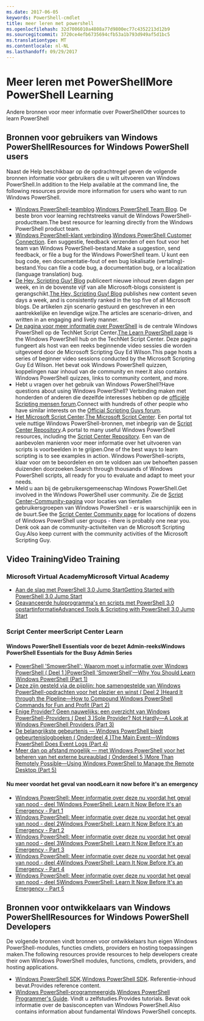 ```yaml
---
ms.date: 2017-06-05
keywords: PowerShell-cmdlet
title: meer leren met powershell
ms.openlocfilehash: 32d7006010a4808a77d9800ec77c4352213d12b9
ms.sourcegitcommit: 3720ce4efb6735694cfb53a1b793d949af5d1bc5
ms.translationtype: MT
ms.contentlocale: nl-NL
ms.lasthandoff: 09/29/2017
---
```

# <a name="more-powershell-learning"></a><span data-ttu-id="63b29-103">Meer leren met PowerShell</span><span class="sxs-lookup"><span data-stu-id="63b29-103">More PowerShell Learning</span></span>

<span data-ttu-id="63b29-104">Andere bronnen voor meer informatie over PowerShell</span><span class="sxs-lookup"><span data-stu-id="63b29-104">Other sources to learn PowerShell</span></span>  

## <a name="resources-for-windows-powershell-users"></a><span data-ttu-id="63b29-105">Bronnen voor gebruikers van Windows PowerShell</span><span class="sxs-lookup"><span data-stu-id="63b29-105">Resources for Windows PowerShell users</span></span>

<span data-ttu-id="63b29-106">Naast de Help beschikbaar op de opdrachtregel geven de volgende bronnen informatie voor gebruikers die u wilt uitvoeren van Windows PowerShell.</span><span class="sxs-lookup"><span data-stu-id="63b29-106">In addition to the Help available at the command line, the following resources provide more information for users who want to run Windows PowerShell.</span></span>

- <span data-ttu-id="63b29-107">[Windows PowerShell-teamblog](http://blogs.msdn.com/b/powershell/).</span><span class="sxs-lookup"><span data-stu-id="63b29-107">[Windows PowerShell Team Blog](http://blogs.msdn.com/b/powershell/).</span></span> <span data-ttu-id="63b29-108">De beste bron voor learning rechtstreeks vanuit de Windows PowerShell-productteam.</span><span class="sxs-lookup"><span data-stu-id="63b29-108">The best resource for learning directly from the Windows PowerShell product team.</span></span>
- <span data-ttu-id="63b29-109">[Windows PowerShell-klant verbinding](http://Connect.Microsoft.com/PowerShell).</span><span class="sxs-lookup"><span data-stu-id="63b29-109">[Windows PowerShell Customer Connection](http://Connect.Microsoft.com/PowerShell).</span></span> <span data-ttu-id="63b29-110">Een suggestie, feedback verzenden of een fout voor het team van Windows PowerShell-bestand.</span><span class="sxs-lookup"><span data-stu-id="63b29-110">Make a suggestion, send feedback, or file a bug for the Windows PowerShell team.</span></span> <span data-ttu-id="63b29-111">U kunt een bug code, een documentatie-fout of een bug lokalisatie (vertaling)-bestand.</span><span class="sxs-lookup"><span data-stu-id="63b29-111">You can file a code bug, a documentation bug, or a localization (language translation) bug.</span></span>
- <span data-ttu-id="63b29-112">[De Hey, Scripting Guy! Blog](https://blogs.technet.microsoft.com/heyscriptingguy/) publiceert nieuwe inhoud zeven dagen per week, en in de bovenste vijf van alle Microsoft-blogs consistent is gerangschikt.</span><span class="sxs-lookup"><span data-stu-id="63b29-112">[The Hey, Scripting Guy! Blog](https://blogs.technet.microsoft.com/heyscriptingguy/) publishes new content seven days a week, and is consistently ranked in the top five of all Microsoft blogs.</span></span> <span data-ttu-id="63b29-113">De artikelen zijn scenario gestuurd en geschreven in een aantrekkelijke en levendige wijze.</span><span class="sxs-lookup"><span data-stu-id="63b29-113">The articles are scenario-driven, and written in an engaging and lively manner.</span></span>
- <span data-ttu-id="63b29-114">[De pagina voor meer informatie over PowerShell](https://blogs.technet.microsoft.com/heyscriptingguy/2015/01/04/weekend-scripter-the-best-ways-to-learn-powershell/) is de centrale Windows PowerShell op de TechNet Script Center.</span><span class="sxs-lookup"><span data-stu-id="63b29-114">[The Learn PowerShell page](https://blogs.technet.microsoft.com/heyscriptingguy/2015/01/04/weekend-scripter-the-best-ways-to-learn-powershell/) is the Windows PowerShell hub on the TechNet Script Center.</span></span> <span data-ttu-id="63b29-115">Deze pagina fungeert als host van een reeks beginnende video sessies die worden uitgevoerd door de Microsoft Scripting Guy Ed Wilson.</span><span class="sxs-lookup"><span data-stu-id="63b29-115">This page hosts a series of beginner video sessions conducted by the Microsoft Scripting Guy Ed Wilson.</span></span> <span data-ttu-id="63b29-116">Het bevat ook Windows PowerShell quizzen, koppelingen naar inhoud van de community en meer.</span><span class="sxs-lookup"><span data-stu-id="63b29-116">It also contains Windows PowerShell quizzes, links to community content, and more.</span></span>
- <span data-ttu-id="63b29-117">Hebt u vragen over het gebruik van Windows PowerShell?</span><span class="sxs-lookup"><span data-stu-id="63b29-117">Have questions about using Windows PowerShell?</span></span> <span data-ttu-id="63b29-118">Verbinding maken met honderden of anderen die dezelfde interesses hebben op de [officiële Scripting mensen forum](http://social.technet.microsoft.com/forums/itcg/threads/).</span><span class="sxs-lookup"><span data-stu-id="63b29-118">Connect with hundreds of other people who have similar interests on the [Official Scripting Guys forum](http://social.technet.microsoft.com/forums/itcg/threads/).</span></span>
- <span data-ttu-id="63b29-119">[Het Microsoft Script Center](https://technet.microsoft.com/scriptcenter).</span><span class="sxs-lookup"><span data-stu-id="63b29-119">[The Microsoft Script Center](https://technet.microsoft.com/scriptcenter).</span></span> <span data-ttu-id="63b29-120">Een portal tot vele nuttige Windows PowerShell-bronnen, met inbegrip van de [Script Center Repository](http://gallery.technet.microsoft.com/scriptcenter/).</span><span class="sxs-lookup"><span data-stu-id="63b29-120">A portal to many useful Windows PowerShell resources, including the [Script Center Repository](http://gallery.technet.microsoft.com/scriptcenter/).</span></span> <span data-ttu-id="63b29-121">Een van de aanbevolen manieren voor meer informatie over het uitvoeren van scripts is voorbeelden in te grijpen.</span><span class="sxs-lookup"><span data-stu-id="63b29-121">One of the best ways to learn scripting is to see examples in action.</span></span> <span data-ttu-id="63b29-122">Windows PowerShell-scripts, klaar voor om te beoordelen en om te voldoen aan uw behoeften passen duizenden doorzoeken.</span><span class="sxs-lookup"><span data-stu-id="63b29-122">Search through thousands of Windows PowerShell scripts, all ready for you to evaluate and adapt to meet your needs.</span></span>
- <span data-ttu-id="63b29-123">Meld u aan bij de gebruikersgemeenschap Windows PowerShell.</span><span class="sxs-lookup"><span data-stu-id="63b29-123">Get involved in the Windows PowerShell user community.</span></span> <span data-ttu-id="63b29-124">Zie de [Script Center-Community-pagina](https://technet.microsoft.com/scriptcenter/hh182567.aspx) voor locaties van tientallen gebruikersgroepen van Windows PowerShell - er is waarschijnlijk een in de buurt.</span><span class="sxs-lookup"><span data-stu-id="63b29-124">See the [Script Center Community page](https://technet.microsoft.com/scriptcenter/hh182567.aspx) for locations of dozens of Windows PowerShell user groups - there is probably one near you.</span></span> <span data-ttu-id="63b29-125">Denk ook aan de community-activiteiten van de Microsoft Scripting Guy.</span><span class="sxs-lookup"><span data-stu-id="63b29-125">Also keep current with the community activities of the Microsoft Scripting Guy.</span></span>

## <a name="video-training"></a><span data-ttu-id="63b29-126">Video Training</span><span class="sxs-lookup"><span data-stu-id="63b29-126">Video Training</span></span>

### <a name="microsoft-virtual-academy"></a><span data-ttu-id="63b29-127">Microsoft Virtual Academy</span><span class="sxs-lookup"><span data-stu-id="63b29-127">Microsoft Virtual Academy</span></span>
- [<span data-ttu-id="63b29-128">Aan de slag met PowerShell 3.0 Jump Start</span><span class="sxs-lookup"><span data-stu-id="63b29-128">Getting Started with PowerShell 3.0 Jump Start</span></span>](https://mva.microsoft.com/en-US/training-courses/getting-started-with-powershell-30-jump-start-8276)
- [<span data-ttu-id="63b29-129">Geavanceerde hulpprogramma's en scripts met PowerShell 3.0 opstartinformatie</span><span class="sxs-lookup"><span data-stu-id="63b29-129">Advanced Tools & Scripting with PowerShell 3.0 Jump Start</span></span>](https://mva.microsoft.com/en-US/training-courses/advanced-tools-scripting-with-powershell-30-jump-start-8231)

### <a name="script-center-learn"></a><span data-ttu-id="63b29-130">Script Center meer</span><span class="sxs-lookup"><span data-stu-id="63b29-130">Script Center Learn</span></span>
#### <a name="windows-powershell-essentials-for-the-busy-admin-series"></a><span data-ttu-id="63b29-131">Windows PowerShell Essentials voor de bezet Admin-reeks</span><span class="sxs-lookup"><span data-stu-id="63b29-131">Windows PowerShell Essentials for the Busy Admin Series</span></span>
- [<span data-ttu-id="63b29-132">PowerShell 'SmowerShell': Waarom moet u informatie over Windows PowerShell &#40; Deel 1 &#41;</span><span class="sxs-lookup"><span data-stu-id="63b29-132">PowerShell 'SmowerShell'—Why You Should Learn Windows PowerShell &#40;Part 1&#41;</span></span>](http://dlbmodigital.microsoft.com/webcasts/wmv/23976_Dnl_L.wmv)
- [<span data-ttu-id="63b29-133">Deze zijn gesteld via de pijplijn: hoe samengestelde van Windows PowerShell-opdrachten voor het plezier en winst &#40; Deel 2 &#41;</span><span class="sxs-lookup"><span data-stu-id="63b29-133">Heard It through the Pipeline—How to Compound Windows PowerShell Commands for Fun and Profit &#40;Part 2&#41;</span></span>](http://dlbmodigital.microsoft.com/webcasts/wmv/23977_Dnl_L.wmv)
- [<span data-ttu-id="63b29-134">Enige Provider? Geen nauwelijks: een overzicht van Windows PowerShell-Providers &#40; Deel 3 &#41;</span><span class="sxs-lookup"><span data-stu-id="63b29-134">Sole Provider? Not Hardly—A Look at Windows PowerShell Providers &#40;Part 3&#41;</span></span>](http://dlbmodigital.microsoft.com/webcasts/wmv/23978_Dnl_L.wmv)
- [<span data-ttu-id="63b29-135">De belangrijkste gebeurtenis — Windows PowerShell biedt gebeurtenislogboeken &#40; Onderdeel 4 &#41;</span><span class="sxs-lookup"><span data-stu-id="63b29-135">The Main Event—Windows PowerShell Does Event Logs &#40;Part 4&#41;</span></span>](http://dlbmodigital.microsoft.com/webcasts/wmv/23979_Dnl_L.wmv)
- [<span data-ttu-id="63b29-136">Meer dan op afstand mogelijk — met Windows PowerShell voor het beheren van het externe bureaublad &#40; Onderdeel 5 &#41;</span><span class="sxs-lookup"><span data-stu-id="63b29-136">More Than Remotely Possible—Using Windows PowerShell to Manage the Remote Desktop &#40;Part 5&#41;</span></span>](http://dlbmodigital.microsoft.com/webcasts/wmv/23980_Dnl_L.wmv)

#### <a name="learn-it-now-before-its-an-emergency"></a><span data-ttu-id="63b29-137">Nu meer voordat het geval van nood</span><span class="sxs-lookup"><span data-stu-id="63b29-137">Learn it now before it's an emergency</span></span>
- [<span data-ttu-id="63b29-138">Windows PowerShell: Meer informatie over deze nu voordat het geval van nood - deel 1</span><span class="sxs-lookup"><span data-stu-id="63b29-138">Windows PowerShell: Learn It Now Before It's an Emergency - Part 1</span></span>](http://dlbmodigital.microsoft.com/webcasts/wmv/1032481530_Dnl_L.wmv)
- [<span data-ttu-id="63b29-139">Windows PowerShell: Meer informatie over deze nu voordat het geval van nood - deel 2</span><span class="sxs-lookup"><span data-stu-id="63b29-139">Windows PowerShell: Learn It Now Before It's an Emergency - Part 2</span></span>](http://dlbmodigital.microsoft.com/webcasts/wmv/1032481542_Dnl_L.wmv)
- [<span data-ttu-id="63b29-140">Windows PowerShell: Meer informatie over deze nu voordat het geval van nood - deel 3</span><span class="sxs-lookup"><span data-stu-id="63b29-140">Windows PowerShell: Learn It Now Before It's an Emergency - Part 3</span></span>](http://dlbmodigital.microsoft.com/webcasts/wmv/1032481548_Dnl_L.wmv)
- [<span data-ttu-id="63b29-141">Windows PowerShell: Meer informatie over deze nu voordat het geval van nood - deel 4</span><span class="sxs-lookup"><span data-stu-id="63b29-141">Windows PowerShell: Learn It Now Before It's an Emergency - Part 4</span></span>](http://dlbmodigital.microsoft.com/webcasts/wmv/1032481552_Dnl_L.wmv)
- [<span data-ttu-id="63b29-142">Windows PowerShell: Meer informatie over deze nu voordat het geval van nood - deel 5</span><span class="sxs-lookup"><span data-stu-id="63b29-142">Windows PowerShell: Learn It Now Before It's an Emergency - Part 5</span></span>](http://dlbmodigital.microsoft.com/webcasts/wmv/1032481554_Dnl_L.wmv)

## <a name="resources-for-windows-powershell-developers"></a><span data-ttu-id="63b29-143">Bronnen voor ontwikkelaars van Windows PowerShell</span><span class="sxs-lookup"><span data-stu-id="63b29-143">Resources for Windows PowerShell Developers</span></span>

<span data-ttu-id="63b29-144">De volgende bronnen vindt bronnen voor ontwikkelaars hun eigen Windows PowerShell-modules, functies cmdlets, providers en hosting toepassingen maken.</span><span class="sxs-lookup"><span data-stu-id="63b29-144">The following resources provide resources to help developers create their own Windows PowerShell modules, functions, cmdlets, providers, and hosting applications.</span></span>

- <span data-ttu-id="63b29-145">[Windows PowerShell SDK](http://go.microsoft.com/fwlink/p/?LinkID=89595).</span><span class="sxs-lookup"><span data-stu-id="63b29-145">[Windows PowerShell SDK](http://go.microsoft.com/fwlink/p/?LinkID=89595).</span></span> <span data-ttu-id="63b29-146">Referentie-inhoud bevat.</span><span class="sxs-lookup"><span data-stu-id="63b29-146">Provides reference content.</span></span>
- <span data-ttu-id="63b29-147">[Windows PowerShell-programmeergids](http://go.microsoft.com/fwlink/p/?LinkID=89596).</span><span class="sxs-lookup"><span data-stu-id="63b29-147">[Windows PowerShell Programmer's Guide](http://go.microsoft.com/fwlink/p/?LinkID=89596).</span></span> <span data-ttu-id="63b29-148">Vindt u zelfstudies.</span><span class="sxs-lookup"><span data-stu-id="63b29-148">Provides tutorials.</span></span> <span data-ttu-id="63b29-149">Bevat ook informatie over de basisconcepten van Windows PowerShell.</span><span class="sxs-lookup"><span data-stu-id="63b29-149">Also contains information about fundamental Windows PowerShell concepts.</span></span>

